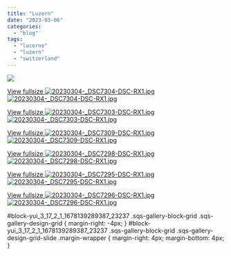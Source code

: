 ```yaml
---
title: "Luzern"
date: "2023-03-06"
categories: 
  - "blog"
tags: 
  - "lucerne"
  - "luzern"
  - "switzerland"
---
```


![](/assets/images/2ecf6-20230304-_dsc7308-dsc-rx1.jpg)

[View fullsize ![20230304-_DSC7304-DSC-RX1.jpg](/assets/images/3fd18-20230304-_dsc7304-dsc-rx1.jpg)![20230304-_DSC7304-DSC-RX1.jpg](/assets/images/3fd18-20230304-_dsc7304-dsc-rx1.jpg)](https://exportforscript.wordpress.com/wp-content/uploads/2023/03/3fd18-20230304-_dsc7304-dsc-rx1.jpg) 

[View fullsize ![20230304-_DSC7303-DSC-RX1.jpg](/assets/images/ab33e-20230304-_dsc7303-dsc-rx1.jpg)![20230304-_DSC7303-DSC-RX1.jpg](/assets/images/ab33e-20230304-_dsc7303-dsc-rx1.jpg)](https://exportforscript.wordpress.com/wp-content/uploads/2023/03/ab33e-20230304-_dsc7303-dsc-rx1.jpg) 

[View fullsize ![20230304-_DSC7309-DSC-RX1.jpg](/assets/images/aef15-20230304-_dsc7309-dsc-rx1.jpg)![20230304-_DSC7309-DSC-RX1.jpg](/assets/images/aef15-20230304-_dsc7309-dsc-rx1.jpg)](https://exportforscript.wordpress.com/wp-content/uploads/2023/03/aef15-20230304-_dsc7309-dsc-rx1.jpg) 

[View fullsize ![20230304-_DSC7298-DSC-RX1.jpg](/assets/images/8dc66-20230304-_dsc7298-dsc-rx1.jpg)![20230304-_DSC7298-DSC-RX1.jpg](/assets/images/8dc66-20230304-_dsc7298-dsc-rx1.jpg)](https://exportforscript.wordpress.com/wp-content/uploads/2023/03/8dc66-20230304-_dsc7298-dsc-rx1.jpg) 

[View fullsize ![20230304-_DSC7295-DSC-RX1.jpg](/assets/images/23106-20230304-_dsc7295-dsc-rx1.jpg)![20230304-_DSC7295-DSC-RX1.jpg](/assets/images/23106-20230304-_dsc7295-dsc-rx1.jpg)](https://exportforscript.wordpress.com/wp-content/uploads/2023/03/23106-20230304-_dsc7295-dsc-rx1.jpg) 

[View fullsize ![20230304-_DSC7296-DSC-RX1.jpg](/assets/images/50ef3-20230304-_dsc7296-dsc-rx1.jpg)![20230304-_DSC7296-DSC-RX1.jpg](/assets/images/50ef3-20230304-_dsc7296-dsc-rx1.jpg)](https://exportforscript.wordpress.com/wp-content/uploads/2023/03/50ef3-20230304-_dsc7296-dsc-rx1.jpg) 

#block-yui\_3\_17\_2\_1\_1678139289387\_23237 .sqs-gallery-block-grid .sqs-gallery-design-grid { margin-right: -4px; } #block-yui\_3\_17\_2\_1\_1678139289387\_23237 .sqs-gallery-block-grid .sqs-gallery-design-grid-slide .margin-wrapper { margin-right: 4px; margin-bottom: 4px; }
